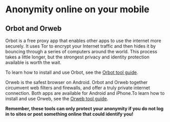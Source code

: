 [Title]: # (Anonymity online on your mobile)
[Difficulty]: # (Advanced)
[Order]: # (2)

# Anonymity online on your mobile

## Orbot and Orweb

Orbot is a free proxy app that enables other apps to use the internet more securely. It uses Tor to encrypt your Internet traffic and then hides it by bouncing through a series of computers around the world. This process takes a little longer, but the strongest privacy and identity protection available is worth the wait.

To learn how to install and use Orbot, see the [Orbot tool guide](umbrella://lesson/orbot-&-orweb). 

Orweb is the safest browser on Android. Orbot and Orweb together circumvent web filters and firewalls, and offer a truly private internet connection. Both apps are available for Android and iPhone.To learn how to install and use Orweb, see the [Orweb tool guide](umbrella://lesson/orbot-&-orweb). 

**Remember, these tools can only protect your anonymity if you do not log in to sites or post something online that could identify you!**